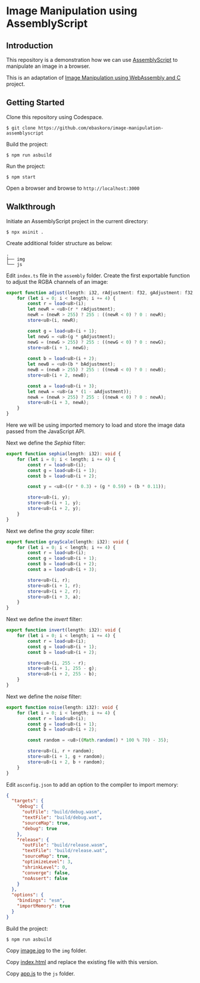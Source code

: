 # Image Manipulation using AssemblyScript

## Introduction
This repository is a demonstration how we can use [AssemblyScript](https://www.assemblyscript.org) to manipulate an image in a browser.

This is an adaptation of [Image Manipulation using WebAssembly and C](https://github.com/ebaskoro/image-manipulation-wasm-c) project.

## Getting Started
Clone this repository using Codespace.
```
$ git clone https://github.com/ebaskoro/image-manipulation-assemblyscript
```

Build the project:
```
$ npm run asbuild
```

Run the project:
```
$ npm start
```

Open a browser and browse to `http://localhost:3000`

## Walkthrough
Initiate an AssemblyScript project in the current directory:
```
$ npx asinit .
```

Create additional folder structure as below:
```
.
├── img
└── js
```

Edit `index.ts` file in the `assembly` folder. Create the first exportable function to adjust the RGBA channels of an image:
```TypeScript
export function adjust(length: i32, rAdjustment: f32, gAdjustment: f32, bAdjustment: f32, aAdjustment: f32): void {
    for (let i = 0; i < length; i += 4) {
        const r = load<u8>(i);
        let newR = <u8>(r * rAdjustment);
        newR = (newR > 255) ? 255 : ((newR < 0) ? 0 : newR);
        store<u8>(i, newR);

        const g = load<u8>(i + 1);
        let newG = <u8>(g * gAdjustment);
        newG = (newG > 255) ? 255 : ((newG < 0) ? 0 : newG);
        store<u8>(i + 1, newG);
        
        const b = load<u8>(i + 2);
        let newB = <u8>(b * bAdjustment);
        newB = (newB > 255) ? 255 : ((newB < 0) ? 0 : newB);
        store<u8>(i + 2, newB);

        const a = load<u8>(i + 3);
        let newA = <u8>(a * (1 - aAdjustment));
        newA = (newA > 255) ? 255 : ((newA < 0) ? 0 : newA);
        store<u8>(i + 3, newA);
    }
}
```
Here we will be using imported memory to load and store the image data passed from the JavaScript API.

Next we define the _Sephia_ filter:
```TypeScript
export function sephia(length: i32): void {
    for (let i = 0; i < length; i += 4) {
        const r = load<u8>(i);
        const g = load<u8>(i + 1);
        const b = load<u8>(i + 2);

        const y = <u8>((r * 0.3) + (g * 0.59) + (b * 0.11));

        store<u8>(i, y);
        store<u8>(i + 1, y);
        store<u8>(i + 2, y);
    }
}
```

Next we define the _gray scale_ filter:
```TypeScript
export function grayScale(length: i32): void {
    for (let i = 0; i < length; i += 4) {
        const r = load<u8>(i);
        const g = load<u8>(i + 1);
        const b = load<u8>(i + 2);
        const a = load<u8>(i + 3);

        store<u8>(i, r);
        store<u8>(i + 1, r);
        store<u8>(i + 2, r);
        store<u8>(i + 3, a);
    }
}
```

Next we define the _invert_ filter:
```TypeScript
export function invert(length: i32): void {
    for (let i = 0; i < length; i += 4) {
        const r = load<u8>(i);
        const g = load<u8>(i + 1);
        const b = load<u8>(i + 2);

        store<u8>(i, 255 - r);
        store<u8>(i + 1, 255 - g);
        store<u8>(i + 2, 255 - b);
    }
}
```

Next we define the _noise_ filter:
```TypeScript
export function noise(length: i32): void {
    for (let i = 0; i < length; i += 4) {
        const r = load<u8>(i);
        const g = load<u8>(i + 1);
        const b = load<u8>(i + 2);

        const random = <u8>((Math.random() * 100 % 70) - 35);

        store<u8>(i, r + random);
        store<u8>(i + 1, g + random);
        store<u8>(i + 2, b + random);
    }
}
```

Edit `asconfig.json` to add an option to the compiler to import memory:
```json
{
  "targets": {
    "debug": {
      "outFile": "build/debug.wasm",
      "textFile": "build/debug.wat",
      "sourceMap": true,
      "debug": true
    },
    "release": {
      "outFile": "build/release.wasm",
      "textFile": "build/release.wat",
      "sourceMap": true,
      "optimizeLevel": 3,
      "shrinkLevel": 0,
      "converge": false,
      "noAssert": false
    }
  },
  "options": {
    "bindings": "esm",
    "importMemory": true
  }
}
```

Build the project:
```
$ npm run asbuild
```

Copy [image.jpg](./img/image.jpg) to the `img` folder.

Copy [index.html](./index.html) and replace the existing file with this version.

Copy [app.js](./js/app.js) to the `js` folder.